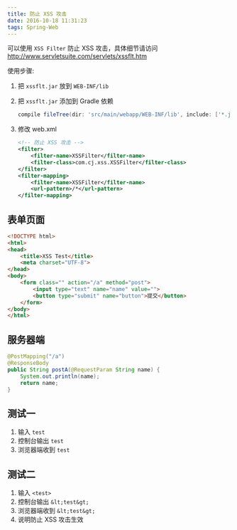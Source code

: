 ```yaml
---
title: 防止 XSS 攻击
date: 2016-10-18 11:31:23
tags: Spring-Web
---
```

可以使用 `XSS Filter` 防止 XSS 攻击，具体细节请访问 <http://www.servletsuite.com/servlets/xssflt.htm>

使用步骤:

1. 把 `xssflt.jar` 放到 `WEB-INF/lib`
2. 把 `xssflt.jar` 添加到 Gradle 依赖

    ```groovy
    compile fileTree(dir: 'src/main/webapp/WEB-INF/lib', include: ['*.jar'])
    ```
3. 修改 web.xml

    ```xml
    <!-- 防止 XSS 攻击 -->
    <filter>
        <filter-name>XSSFilter</filter-name>
        <filter-class>com.cj.xss.XSSFilter</filter-class>
    </filter>
    <filter-mapping>
        <filter-name>XSSFilter</filter-name>
        <url-pattern>/*</url-pattern>
    </filter-mapping>
    ```

<!--more-->

## 表单页面

```html
<!DOCTYPE html>
<html>
<head>
    <title>XSS Test</title>
    <meta charset="UTF-8">
</head>
<body>
    <form class="" action="/a" method="post">
        <input type="text" name="name" value="">
        <button type="submit" name="button">提交</button>
    </form>
</body>
</html>
```

## 服务器端

```java
@PostMapping("/a")
@ResponseBody
public String postA(@RequestParam String name) {
    System.out.println(name);
    return name;
}
```

## 测试一
1. 输入 `test`
2. 控制台输出 `test`
3. 浏览器端收到 `test` 

## 测试二
1. 输入 `<test>`
4. 控制台输出 `&lt;test&gt;`
5. 浏览器端收到 `&lt;test&gt;`
6. 说明防止 XSS 攻击生效
